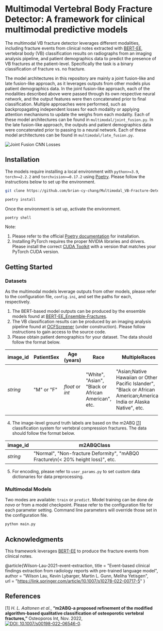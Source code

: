 # Multimodal Vertebral Body Fracture Detector: A framework for clinical multimodal predictive models 

The multimodal VB fracture detector leverages different modalities, including fracture events from clinical notes extracted with [BERT-EE](https://github.com/wilsonlau-uw/BERT-EE), vertebral body (VB) classification results on radiographs from an imaging analysis pipeline, and patient demographics data to predict the presence of VB fractures at the patient-level. Specifically the task is a binary classification of fracture vs. no fracture. 

The model architectures in this repository are mainly a joint fusion-like and late fusion-like approach, as it leverages outputs from other models plus patient demographics data. In the joint fusion-like approach, each of the modalities described above were passed through its own respective neural network, and the output features were then concatenated prior to final classification. Multiple approaches were performed, such as backpropagating independent losses for each modality or applying attention mechanisms to update the weighs from each modality. Each of these model architectures can be found in `multimodal/joint_fusion.py`. In the late fusion-like approach, the outputs and patient demographics data were concatenated prior to passing to a neural network. Each of these model architectures can be found in `multimodal/late_fusion.py`.

![Joint Fusion CNN Losses](https://github.com/brian-cy-chang/Multimodal_VB-Fracture_Detector/blob/main/assets/jointfusion_cnn_losses.jpg?raw=true)

## Installation
The models require installing a local environment with `python>=3.9`, `torch>=2.2.2` and `torchvision>=0.17.2` using [Poetry](https://python-poetry.org/). Please follow the instructions below to set up the environment. 

```bash
git clone https://github.com/brian-cy-chang/Multimodal_VB-Fracture-Detector.git & cd Multimodal_VB-Fracture-Detector

poetry install
```
Once the environment is set up, activate the environment.
```bash
poetry shell
```
Note:
1. Please refer to the official [Poetry documentation](https://python-poetry.org/docs/) for installation.
2. Installing PyTorch requires the proper NVIDIA libraries and drivers. Please install the correct [CUDA Toolkit](https://developer.nvidia.com/cuda-toolkit-archive) with a version that matches your PyTorch CUDA version.

## Getting Started
### Datasets
As the multimodal models leverage outputs from other models, please refer to the configuration file, `config.ini`, and set the paths for each, respectively.
1. The BERT-based model outputs can be produced by the ensemble models found at [BERT-EE_Ensemble-Fractures](https://github.com/brian-cy-chang/BERT-EE_Ensemble-Fractures).
2. The VB classification results can be produced by an imaging analysis pipeline found at [OCFScreener]() (under construction). Please follow instructions to gain access to the source code.
3. Please obtain patient demographics for your dataset. The data should follow the format below.

| image_id                      | PatientSex         | Age (years)              | Race                                 | MultipleRaces  | Ethnicity | subject_id
|-------------------------------|--------------------|--------------------------|--------------------------------------|-------------|--------------|------------|
| *string*                      | "M" or "F"         | *float* or *int*         | "White", "Asian", "Black or African American", etc. | "Asian;Native Hawaiian or Other Pacific Islander", "Black or African American;American India or Alaska Native", etc.  | "Hispanic or Latino", "Not Hispanic or Latino", etc. | *string* 
4. The image-level ground truth labels are based on the m2ABQ [[1]](#1) classification system for vertebral compression fractures. The data should follow the format below.

| image_id                      | m2ABQClass         | 
|-------------------------------|--------------------|
| *string*                      | "Normal", "Non-fracture Deformity", "mABQ0 Fracture\n(< 20% height loss)", etc.|

5. For encoding, please refer to `user_params.py` to set custom data dictionaries for data preprocessing.

### Multimodal Models
Two modes are available: `train` or `predict`. Model training can be done *de novo* or from a model checkpoint. Please refer to the configuration file for each parameter setting. Command line parameters will override those set in the configuration file. 

```python
python main.py
```

## Acknowledgments
This framework leverages [BERT-EE](https://github.com/wilsonlau-uw/BERT-EE) to produce the fracture events from clinical notes.

@article{Wilson-Lau-2021-event-extraction,
    title = "Event-based clinical findings extraction from radiology reports with pre-trained language model",
    author = "Wilson Lau, Kevin Lybarger, Martin L. Gunn, Meliha Yetisgen",    
    url = "https://link.springer.com/article/10.1007/s10278-022-00717-5"
    }

## References
<a id="1">[1]</a>
*H. L. Aaltonen et al.*, **“m2ABQ-a proposed refinement of the modified algorithm-based qualitative classification of osteoporotic vertebral fractures,”** Osteoporos Int, Nov. 2022, [![DOI: 10.1007/s00198-022-06546-0](https://zenodo.org/badge/DOI/10.1007/s00198-022-06546-0.svg)](https://www.ncbi.nlm.nih.gov/pmc/articles/PMC10246552/).





